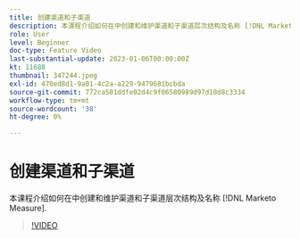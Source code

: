 ```yaml
---
title: 创建渠道和子渠道
description: 本课程介绍如何在中创建和维护渠道和子渠道层次结构及名称 [!DNL Marketo Measure].
role: User
level: Beginner
doc-type: Feature Video
last-substantial-update: 2023-01-06T00:00:00Z
kt: 11688
thumbnail: 347244.jpeg
exl-id: 470ed8d1-9a01-4c2a-a229-9479681bcbda
source-git-commit: 772ca501ddfe02d4c9f06580989d97d10d8c3334
workflow-type: tm+mt
source-wordcount: '38'
ht-degree: 0%

---
```


# 创建渠道和子渠道

本课程介绍如何在中创建和维护渠道和子渠道层次结构及名称 [!DNL Marketo Measure].

>[!VIDEO](https://video.tv.adobe.com/v/347244/?quality=12&learn=on)

